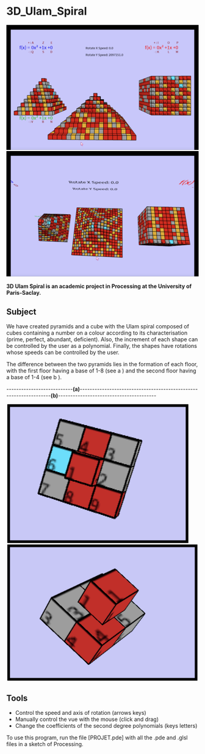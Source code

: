 # 3D_Ulam_Spiral

![alt text](ulam1.png)
![alt text](ulam.png)

**3D Ulam Spiral is an academic project in Processing at the University of Paris-Saclay.**

## Subject
We have created pyramids and a cube with the Ulam spiral composed of cubes containing a number on a colour according to its characterisation (prime, perfect, abundant, deficient). Also, the increment of each shape can be controlled by the user as a polynomial. Finally, the shapes have rotations whose speeds can be controlled by the user.

The difference between the two pyramids lies in the formation of each floor, with the first floor having a base of 1-8 (see a ) and the second floor having a base of 1-4 (see b ).

---------------------------**(a)**------------------------------------------------------------------**(b)**----------------------------------------

![alt text](pyramidA.png)
![alt text](pyramidB.png)


## Tools
- Control the speed and axis of rotation (arrows keys)
- Manually control the vue with the mouse (click and drag)
- Change the coefficients of the second degree polynomials (keys letters)



To use this program, run the file [PROJET.pde] with all the .pde and .glsl files in a sketch of Processing.

